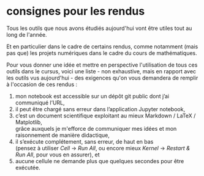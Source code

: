 # consignes pour les rendus

Tous les outils que nous avons étudiés aujourd'hui vont être utiles tout au long de l'année.

Et en particulier dans le cadre de certains rendus, comme notamment (mais pas que) les projets numériques dans le cadre du cours de mathématiques.

Pour vous donner une idée et mettre en perspective l'utilisation de tous ces outils dans le cursus, voici une liste - non exhaustive, mais en rapport avec les outils vus aujourd'hui - des exigences qu'on vous demandera de remplir à l'occasion de ces rendus :

1. mon notebook est accessible sur un dépôt git public dont j’ai communiqué l’URL,
1. il peut être chargé sans erreur dans l’application Jupyter notebook,
1. c’est un document scientifique exploitant au mieux Markdown / LaTeX / Matplotlib,  
  grâce auxquels je m'efforce de communiquer mes idées et mon raisonnement de manière didactique,
1. il s’exécute complétement, sans erreur, de haut en bas  
  (pensez à utiliser *Cell* → *Run All*, ou encore mieux *Kernel* → *Restart & Run All*, pour vous en assurer), et
1. aucune cellule ne demande plus que quelques secondes pour être exécutée.
